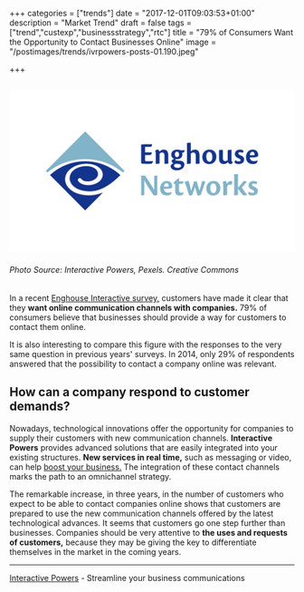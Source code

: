 +++
categories = ["trends"]
date = "2017-12-01T09:03:53+01:00"
description = "Market Trend"
draft = false
tags = ["trend","custexp","businessstrategy","rtc"]
title = "79% of Consumers Want the Opportunity to Contact Businesses Online"
image = "/postimages/trends/ivrpowers-posts-01.190.jpeg"

+++

![man purchasing online](/postimages/trends/ivrpowers-posts-01.191.jpeg)
------------
###### Photo Source: Interactive Powers, Pexels. Creative Commons


In a recent [Enghouse Interactive survey,](https://enghouseinteractive.co.uk/about/in-the-media/79-consumers-want-able-contact-businesses-online/) customers have made it clear that they **want online communication channels with companies.** 79% of consumers believe that businesses should provide a way for customers to contact them online.

It is also interesting to compare this figure with the responses to the very same question in previous years' surveys. In 2014, only 29% of respondents answered that the possibility to contact a company online was relevant.


## How can a company respond to customer demands?

Nowadays, technological innovations offer the opportunity for companies to supply their customers with new communication channels. **Interactive Powers** provides advanced solutions that are easily integrated into your existing structures. **New services in real time,** such as messaging or video, can help [boost your business.]( http://blog.ivrpowers.com/post/products/video-rtc-industries/) The integration of these contact channels marks the path to an omnichannel strategy.

The remarkable increase, in three years, in the number of customers who expect to be able to contact companies online shows that customers are prepared to use the new communication channels offered by the latest technological advances. It seems that customers go one step further than businesses. Companies should be very attentive to **the uses and requests of customers,** because they may be giving the key to differentiate themselves in the market in the coming years.


---
[Interactive Powers](http://www.ivrpowers.com/) - Streamline your business communications



